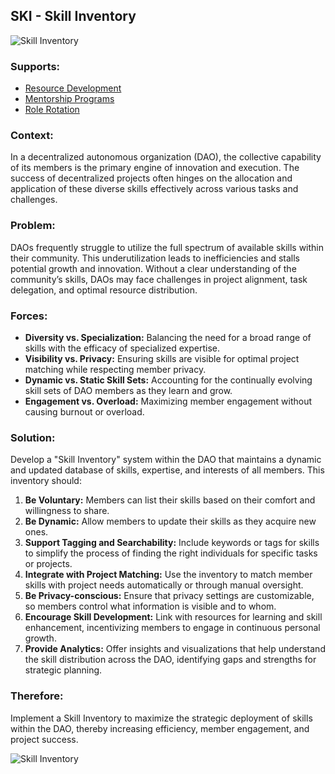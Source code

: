 ## SKI - Skill Inventory

![Skill Inventory](./output/illustrations/skill_inventory.png)

### Supports:

* [Resource Development](./resource_development.html)
* [Mentorship Programs](mentorship_programs.html)
* [Role Rotation](role_rotation.md)

### Context:

In a decentralized autonomous organization (DAO), the collective capability of its members is the primary engine of innovation and execution. The success of decentralized projects often hinges on the allocation and application of these diverse skills effectively across various tasks and challenges.

### Problem:

DAOs frequently struggle to utilize the full spectrum of available skills within their community. This underutilization leads to inefficiencies and stalls potential growth and innovation. Without a clear understanding of the community’s skills, DAOs may face challenges in project alignment, task delegation, and optimal resource distribution.

### Forces:

- **Diversity vs. Specialization:** Balancing the need for a broad range of skills with the efficacy of specialized expertise.
- **Visibility vs. Privacy:** Ensuring skills are visible for optimal project matching while respecting member privacy.
- **Dynamic vs. Static Skill Sets:** Accounting for the continually evolving skill sets of DAO members as they learn and grow.
- **Engagement vs. Overload:** Maximizing member engagement without causing burnout or overload.

### Solution:

Develop a "Skill Inventory" system within the DAO that maintains a dynamic and updated database of skills, expertise, and interests of all members. This inventory should:
1. **Be Voluntary:** Members can list their skills based on their comfort and willingness to share.
2. **Be Dynamic:** Allow members to update their skills as they acquire new ones.
3. **Support Tagging and Searchability:** Include keywords or tags for skills to simplify the process of finding the right individuals for specific tasks or projects.
4. **Integrate with Project Matching:** Use the inventory to match member skills with project needs automatically or through manual oversight.
5. **Be Privacy-conscious:** Ensure that privacy settings are customizable, so members control what information is visible and to whom.
6. **Encourage Skill Development:** Link with resources for learning and skill enhancement, incentivizing members to engage in continuous personal growth.
7. **Provide Analytics:** Offer insights and visualizations that help understand the skill distribution across the DAO, identifying gaps and strengths for strategic planning.

### Therefore:

Implement a Skill Inventory to maximize the strategic deployment of skills within the DAO, thereby increasing efficiency, member engagement, and project success.

![Skill Inventory](./output/skill_inventory_specific_graph.png)
